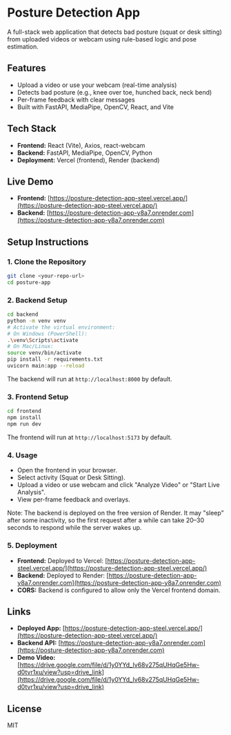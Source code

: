 # Posture Detection App

A full-stack web application that detects bad posture (squat or desk sitting) from uploaded videos or webcam using rule-based logic and pose estimation.

## Features
- Upload a video or use your webcam (real-time analysis)
- Detects bad posture (e.g., knee over toe, hunched back, neck bend)
- Per-frame feedback with clear messages
- Built with FastAPI, MediaPipe, OpenCV, React, and Vite

## Tech Stack
- **Frontend:** React (Vite), Axios, react-webcam
- **Backend:** FastAPI, MediaPipe, OpenCV, Python
- **Deployment:** Vercel (frontend), Render (backend)

## Live Demo
- **Frontend:** [https://posture-detection-app-steel.vercel.app/](https://posture-detection-app-steel.vercel.app/)
- **Backend:** [https://posture-detection-app-y8a7.onrender.com](https://posture-detection-app-y8a7.onrender.com)

## Setup Instructions

### 1. Clone the Repository
```sh
git clone <your-repo-url>
cd posture-app
```

### 2. Backend Setup
```sh
cd backend
python -m venv venv
# Activate the virtual environment:
# On Windows (PowerShell):
.\venv\Scripts\activate
# On Mac/Linux:
source venv/bin/activate
pip install -r requirements.txt
uvicorn main:app --reload
```
The backend will run at `http://localhost:8000` by default.

### 3. Frontend Setup
```sh
cd frontend
npm install
npm run dev
```
The frontend will run at `http://localhost:5173` by default.

### 4. Usage
- Open the frontend in your browser.
- Select activity (Squat or Desk Sitting).
- Upload a video or use webcam and click "Analyze Video" or "Start Live Analysis".
- View per-frame feedback and overlays.

 Note: The backend is deployed on the free version of Render. It may "sleep" after some inactivity, so the first request after a while can take 20–30 seconds to respond while the server wakes up.

### 5. Deployment
- **Frontend:** Deployed to Vercel: [https://posture-detection-app-steel.vercel.app/](https://posture-detection-app-steel.vercel.app/)
- **Backend:** Deployed to Render: [https://posture-detection-app-y8a7.onrender.com](https://posture-detection-app-y8a7.onrender.com)
- **CORS:** Backend is configured to allow only the Vercel frontend domain.

## Links
- **Deployed App:** [https://posture-detection-app-steel.vercel.app/](https://posture-detection-app-steel.vercel.app/)
- **Backend API:** [https://posture-detection-app-y8a7.onrender.com](https://posture-detection-app-y8a7.onrender.com)
- **Demo Video:** [https://drive.google.com/file/d/1y0YYd_Iv68v275qUHqGe5Hw-d0tvr1xu/view?usp=drive_link](https://drive.google.com/file/d/1y0YYd_Iv68v275qUHqGe5Hw-d0tvr1xu/view?usp=drive_link)

## License
MIT 